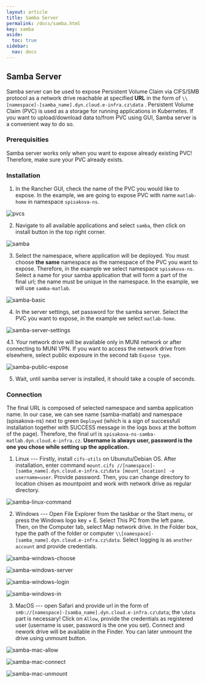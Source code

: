 ```yaml
---                                                                                                                                                                                                        
layout: article                                                                 
title: Samba Server
permalink: /docs/samba.html                                                     
key: samba                                                          
aside:                                                                          
  toc: true                                                                     
sidebar:                                                                        
  nav: docs                                                                     
---  
```


## Samba Server
Samba server can be used to expose Persistent Volume Claim via CIFS/SMB protocol as a network drive reachable at specified **URL** in the form of `\\[namespace]-[samba_name].dyn.cloud.e-infra.cz\data` . Persistent Volume Claim (PVC) is used as a storage for running applications in Kubernetes. If you want to upload/download data to/from PVC using GUI, Samba server is a convenient way to do so.

### Prerequisities
Samba server works only when you want to expose already existing PVC! Therefore, make sure your PVC already exists.

### Installation
1. In the Rancher GUI, check the name of the PVC you would like to expose. In the example, we are going to expose PVC with name `matlab-home` in namespace `spisakova-ns`.

![pvcs](samba-images/pvc.png) 

2. Navigate to all available applications and select `samba`, then click on install button in the top right corner.

![samba](samba-images/charts.png) 

3. Select the namespace, where application will be deployed. You must choose **the same** namespace as the namespace of the PVC you want to expose. Therefore, in the example we select namespace `spisakova-ns`. Select a name for your samba application that will form a part of the final url; the name must be unique in the namespace. In the example, we will use `samba-matlab`.

![samba-basic](samba-images/basic.png) 

4. In the server settings, set password for the samba server. Select the PVC you want to expose, in the example we select `matlab-home`.

![samba-server-settings](samba-images/serversettings.png)

4.1. Your network drive will be available only in MUNI network or after connecting to MUNI VPN. If you want to access the network drive from elsewhere, select public exposure in the second tab `Expose type`. 

![samba-public-expose](samba-images/expose.png)

5. Wait, until samba server is installed, it should take a couple of seconds. 

### Connection
The final URL is composed of selected namespace and samba application name. In our case, we can see name (samba-matlab) and namespace (spisakova-ns) next to green `Deployed` (which is a sign of successfull installation together with SUCCESS message in the logs boxs at the bottom of the page). Therefore, the final url is `spisakova-ns-samba-matlab.dyn.cloud.e-infra.cz`.  **Username is always user, password is the one you chose while setting up the application.** 


1. Linux --- Firstly, install `cifs-utils` on Ubunutu/Debian OS. After installation,  enter command `mount.cifs //[namespace]-[samba_name].dyn.cloud.e-infra.cz\data [mount_location] -o username=user`. Provide password. Then, you can change directory to location chisen as mountpoint and work with network drive as regular directory. 

![samba-linux-command](samba-images/linux-command.png)

2. Windows --- Open File Explorer from the taskbar or the Start menu, or press the Windows logo key + E. Select This PC from the left pane. Then, on the Computer tab, select Map network drive. In the Folder box, type the path of the folder or computer `\\[namespace]-[samba_name].dyn.cloud.e-infra.cz\data`. Select logging is as `another account` and provide credentials. 

![samba-windows-choose](samba-images/windows-choose.png)

![samba-windows-server](samba-images/windows-server.png)

![samba-windows-login](samba-images/windows-login.png)

![samba-windows-in](samba-images/windows-in.png)

3. MacOS --- open Safari and provide url in the form of `smb://[namespace]-[samba_name].dyn.cloud.e-infra.cz\data`; the `\data` part is necessary!  Click on `Allow`, provide the credentials as registered user (username is user, password is the one you set). Connect and nework drive will be available in the Finder. You can later unmount the drive using unmount button. 

![samba-mac-allow](samba-images/mac-allow.png)

![samba-mac-connect](samba-images/mac-connect.png)

![samba-mac-unmount](samba-images/mac-unmount.png)

